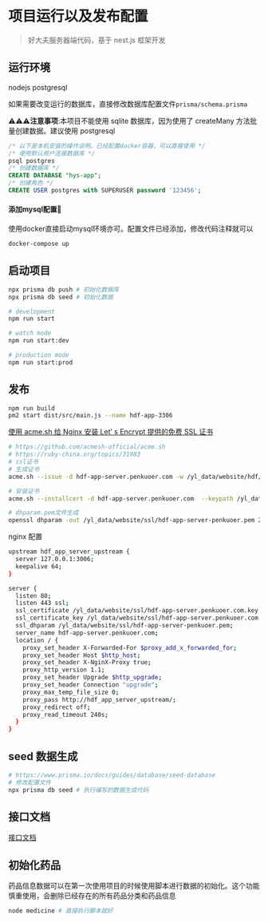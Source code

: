 # 项目运行以及发布配置

> 好大夫服务器端代码，基于 nest.js 框架开发

## 运行环境

nodejs
postgresql

如果需要改变运行的数据库，直接修改数据库配置文件`prisma/schema.prisma`

⚠⚠⚠**注意事项**:本项目不能使用 sqlite 数据库，因为使用了 createMany 方法批量创建数据。建议使用 postgresql

```sql
/* 以下是本机安装的操作说明。已经配置docker容器，可以直接使用 */
/* 使用默认用户连接数据库 */
psql postgres
/* 创建数据库 */
CREATE DATABASE "hys-app";
/* 创建角色 */
CREATE USER postgres with SUPERUSER password '123456';
```

#### 添加mysql配置🌰

使用docker直接启动mysql环境亦可。配置文件已经添加，修改代码注释就可以

```bash
docker-compose up
```

## 启动项目

```bash
npx prisma db push # 初始化数据库
npx prisma db seed # 初始化数据

# development
npm run start

# watch mode
npm run start:dev

# production mode
npm run start:prod
```

## 发布

```bash
npm run build
pm2 start dist/src/main.js --name hdf-app-3306
```

[使用 acme.sh 给 Nginx 安装 Let’ s Encrypt 提供的免费 SSL 证书](https://ruby-china.org/topics/31983)

```bash
# https://github.com/acmesh-official/acme.sh
# https://ruby-china.org/topics/31983
# ssl证书
# 生成证书
acme.sh --issue -d hdf-app-server.penkuoer.com -w /yl_data/website/hdf/hdf-app-server/public

# 安装证书
acme.sh --installcert -d hdf-app-server.penkuoer.com  --keypath /yl_data/website/ssl/hdf-app-server.penkuoer.com.key  --fullchainpath /yl_data/website/ssl/hdf-app-server.penkuoer.com.key.pem  --reloadcmd "sudo service nginx reload"

# dhparam.pem文件生成
openssl dhparam -out /yl_data/website/ssl/hdf-app-server-penkuoer.pem 2048
```

nginx 配置

```bash
upstream hdf_app_server_upstream {
  server 127.0.0.1:3006;
  keepalive 64;
}

server {
  listen 80;
  listen 443 ssl;
  ssl_certificate /yl_data/website/ssl/hdf-app-server.penkuoer.com.key.pem;
  ssl_certificate_key /yl_data/website/ssl/hdf-app-server.penkuoer.com.key;
  ssl_dhparam /yl_data/website/ssl/hdf-app-server-penkuoer.pem;
  server_name hdf-app-server.penkuoer.com;
  location / {
    proxy_set_header X-Forwarded-For $proxy_add_x_forwarded_for;
    proxy_set_header Host $http_host;
    proxy_set_header X-NginX-Proxy true;
    proxy_http_version 1.1;
    proxy_set_header Upgrade $http_upgrade;
    proxy_set_header Connection "upgrade";
    proxy_max_temp_file_size 0;
    proxy_pass http://hdf_app_server_upstream/;
    proxy_redirect off;
    proxy_read_timeout 240s;
  }
}

```

## seed 数据生成

```bash
# https://www.prisma.io/docs/guides/database/seed-database
# 修改配置文件
npx prisma db seed # 执行编写的数据生成代码
```

## 接口文档

[接口文档](http://localhost:3006/docs)

## 初始化药品

药品信息数据可以在第一次使用项目的时候使用脚本进行数据的初始化。这个功能慎重使用，会删除已经存在的所有药品分类和药品信息

```bash
node medicine # 直接执行脚本就好
```
